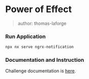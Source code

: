 # Power of Effect

> author: thomas-laforge

### Run Application

```bash
npx nx serve ngrx-notification
```

### Documentation and Instruction

Challenge documentation is [here](https://angular-challenges.vercel.app/challenges/ngrx/7-power-effect/).
